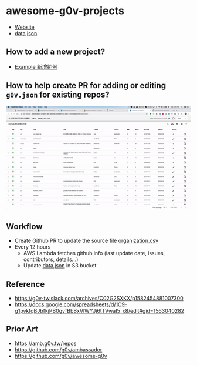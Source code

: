 # awesome-g0v-projects

- [Website](http://awesome-g0v-projects-dev-website.s3-website-us-east-1.amazonaws.com/)
- [data.json](https://awesome-g0v-projects-dev-data.s3.amazonaws.com/data.json)

## How to add a new project?

- [Example 新增範例](https://github.com/chunyenHuang/awesome-g0v-projects/pull/3)

## How to help create PR for adding or editing `g0v.json` for existing repos?

![Demo GIF](docs/add-edit-g0vJson.gif)

## Workflow

- Create Github PR to update the source file  [organization.csv](data/organizations.csv)
- Every 12 hours
  - AWS Lambda fetches github info (last update date, issues, contributors, details...)
  - Update [data.json](https://awesome-g0v-projects-dev-data.s3.amazonaws.com/data.json) in S3 bucket

## Reference

- https://g0v-tw.slack.com/archives/C02G2SXKX/p1582454881007300
- https://docs.google.com/spreadsheets/d/1C9-g1pvkfqBJbfkjPB0gvfBbBxVlWYJj6tTVwaI5_x8/edit#gid=1563040282


## Prior Art

- https://amb.g0v.tw/repos
- https://github.com/g0v/ambassador
- https://github.com/g0v/awesome-g0v
